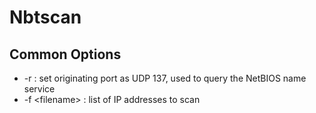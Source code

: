# Nbtscan

## Common Options

* \-r : set originating port as UDP 137, used to query the NetBIOS name service
* \-f \<filename> : list of IP addresses to scan
